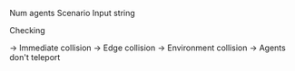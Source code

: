 Num agents
Scenario
Input string

Checking

-> Immediate collision
-> Edge collision
-> Environment collision
-> Agents don't teleport
